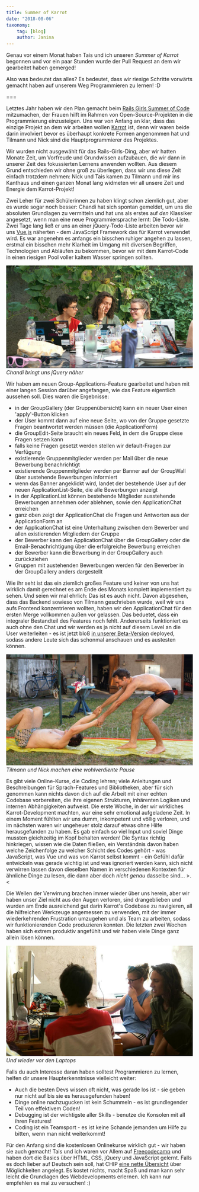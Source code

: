 ```yaml
---
title: Summer of Karrot
date: "2018-08-06"
taxonomy:
    tag: [blog]
    author: Janina
---
```


Genau vor einem Monat haben Tais und ich unseren _Summer of Karrot_ begonnen und vor ein paar Stunden wurde der Pull Request an dem wir gearbeitet haben gemerged!

Also was bedeutet das alles? Es bedeutet, dass wir riesige Schritte vorwärts gemacht haben auf unserem Weg Programmieren zu lernen! :D

===

Letztes Jahr haben wir den Plan gemacht beim [Rails Girls Summer of Code](https://github.com/yunity/karrot-frontend) mitzumachen, der Frauen hilft im Rahmen von Open-Source-Projekten in die Programmierung einzusteigen. Uns war von Anfang an klar, dass das einzige Projekt an dem wir arbeiten wollen [Karrot](https://github.com/yunity/karrot-frontend) ist, denn wir waren beide darin involviert bevor es überhaupt konkrete Formen angenommen hat und Tilmann und Nick sind die Hauptprogrammierer des Projektes.

Wir wurden nicht ausgewählt für das Rails-Girls-Ding, aber wir hatten Monate Zeit, um Vorfreude und Grundwissen aufzubauen, die wir dann in unserer Zeit des fokussierten Lernens anwenden wollten. Aus diesem Grund entschieden wir ohne groß zu überlegen, dass wir uns diese Zeit einfach trotzdem nehmen: Nick und Tais kamen zu Tilmann und mir ins Kanthaus und einen ganzen Monat lang widmeten wir all unsere Zeit und Energie dem Karrot-Projekt!

Zwei Leher für zwei Schülerinnen zu haben klingt schon ziemlich gut, aber es wurde sogar noch besser: Chandi hat sich spontan gemeldet, um uns die absoluten Grundlagen zu vermitteln und hat uns als erstes auf _den_ Klassiker angesetzt, wenn man eine neue Programmiersprache lernt: Die Todo-Liste. Zwei Tage lang ließ er uns an einer jQuery-Todo-Liste arbeiten bevor wir uns [Vue.js](https://vuejs.org/) näherten - dem JavaScript Framework das für Karrot verwendet wird. Es war angenehm es anfangs ein bisschen ruhiger angehen zu lassen, erstmal ein bisschen mehr Klarheit im Umgang mit diversen Begriffen, Technologien und Abläufen zu bekommen, bevor wir mit dem Karrot-Code in einen riesigen Pool voller kaltem Wasser springen sollten.

![](sok3.jpg)
_Chandi bringt uns jQuery näher_

Wir haben am neuen Group-Applications-Feature gearbeitet und haben mit einer langen Session darüber angefangen, wie das Feature eigentlich aussehen soll. Dies waren die Ergebnisse:
- in der GroupGallery (der Gruppenübersicht) kann ein neuer User einen 'apply'-Button klicken
- der User kommt dann auf eine neue Seite, wo von der Gruppe gesetzte Fragen beantwortet werden müssen (die ApplicationForm)
- die GroupEdit-Seite braucht ein neues Feld, in dem die Gruppe diese Fragen setzen kann
- falls keine Fragen gesetzt werden stellen wir default-Fragen zur Verfügung
- existierende Gruppenmitglieder werden per Mail über die neue Bewerbung benachrichtigt
- existierende Gruppenmitglieder werden per Banner auf der GroupWall über austehende Bewerbungen informiert
- wenn das Banner angeklickt wird, landet der bestehende User auf der neuen ApplicationList-Seite, die alle Bewerbungen anzeigt
- in der ApplicationList können bestehende Mitglieder ausstehende Bewerbungen annehmen oder ablehnen, sowie den ApplicationChat erreichen
- ganz oben zeigt der ApplicationChat die Fragen und Antworten aus der ApplicationForm an
- der ApplicationChat ist eine Unterhaltung zwischen dem Bewerber und allen existierenden Mitgliedern der Gruppe
- der Bewerber kann den ApplicationChat über die GroupGallery oder die Email-Benachrichtigung über die erfolgreiche Bewerbung erreichen
- der Bewerber kann die Bewerbung in der GroupGallery auch zurückziehen
- Gruppen mit austehenden Bewerbungen werden für den Bewerber in der GroupGallery anders dargestellt

Wie ihr seht ist das ein ziemlich großes Feature und keiner von uns hat wirklich damit gerechnet es am Ende des Monats komplett implementiert zu sehen. Und seien wir mal ehrlich: Das ist es auch nicht. Davon abgesehen, dass das Backend sowieso von Tilmann geschrieben wurde, weil wir uns aufs Frontend konzentrieren wollten, haben wir den ApplicationChat für den ersten Merge vollkommen außen vor gelassen. Das beduetet, dass ein integraler Bestandteil des Features noch fehlt. Andererseits funktioniert es auch ohne den Chat und wir werden es ja nicht auf diesem Level an die User weiterleiten - es ist jetzt bloß [in unserer Beta-Version](https://dev.karrot.world) deployed, sodass andere Leute sich das schonmal anschauen und es austesten können.

![](sok2.jpg)
_Tilmann und Nick machen eine wohlverdiente Pause_

Es gibt viele Online-Kurse, die Coding lehren; viele Anleitungen und Beschreibungen für Sprach-Features und Bibliotheken, aber für sich genommen kann nichts davon dich auf die Arbeit mit einer echten Codebase vorbereiten, die ihre eigenen Strukturen, inhärenten Logiken und internen Abhängigkeiten aufweist. Die erste Woche, in der wir wirkliches Karrot-Development machten, war eine sehr emotional aufgeladene Zeit. In einem Moment fühlten wir uns dumm, inkompetent und völlig verloren, und im nächsten waren wir ungeheuer stolz darauf etwas ohne Hilfe herausgefunden zu haben. Es gab einfach so viel Input und soviel Dinge mussten gleichzeitig im Kopf behalten werden! Die Syntax richtig hinkriegen, wissen wie die Daten fließen, ein Verständnis davon haben welche Zeichenfolge zu welcher Schicht des Codes gehört - was JavaScript, was Vue und was von Karrot selbst kommt - ein Gefühl dafür entwickeln was gerade wichtig ist und was ignoriert werden kann, sich nicht verwirren lassen davon dieselben Namen in verschiedenen Kontexten für ähnliche Dinge zu lesen, die dann aber doch _nicht genau_ dasselbe sind... >.<

Die Wellen der Verwirrung brachen immer wieder über uns herein, aber wir haben unser Ziel nicht aus den Augen verloren, sind drangeblieben und wurden am Ende ausreichend gut darin Karrot's Codebase zu navigieren, all die hilfreichen Werkzeuge angemessen zu verwenden, mit der immer wiederkehrenden Frustration umzugehen und als Team zu arbeiten, sodass wir funktionierenden Code produzieren konnten. Die letzten zwei Wochen haben sich extrem produktiv angefühlt und wir haben viele Dinge ganz allein lösen können.

![](sok1.jpg)
_Und wieder vor den Laptops_

Falls du auch Interesse daran haben solltest Programmieren zu lernen, helfen dir unsere Haupterkenntnisse vielleicht weiter:

- Auch die besten Devs wissen oft nicht, was gerade los ist - sie geben nur nicht auf bis sie es herausgefunden haben!
- Dinge online nachzugucken ist kein Schummeln - es ist grundlegender Teil von effektivem Coden!
- Debugging ist der wichtigste aller Skills - benutze die Konsolen mit all ihren Features!
- Coding ist ein Teamsport - es ist keine Schande jemanden um Hilfe zu bitten, wenn man nicht weiterkommt!

Für den Anfang sind die kostenlosen Onlinekurse wirklich gut - wir haben sie auch gemacht! Tais und ich waren vor Allem auf [Freecodecamp](http://freecodecamp.org/) und haben dort die Basics über HTML, CSS, jQuery und JavaScript gelernt. Falls es doch lieber auf Deutsch sein soll, hat CHIP [eine nette Übersicht](https://praxistipps.chip.de/kostenlos-online-programmieren-lernen_28831) über Möglichkeiten angelegt. Es kostet nichts, macht Spaß und man kann sehr leicht die Grundlagen des Webdevelopments erlernen. Ich kann nur empfehlen es mal zu versuchen! :)

